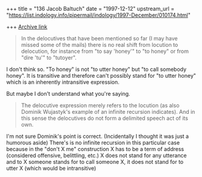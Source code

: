 +++
title = "136 Jacob Baltuch"
date = "1997-12-12"
upstream_url = "https://list.indology.info/pipermail/indology/1997-December/010174.html"

+++
[Archive link](https://list.indology.info/pipermail/indology/1997-December/010174.html)

>In the delocutives that have been mentioned so far (I may have missed some of
>the mails) there is no real shift from locution to delocution, for
>instance from "to say 'honey'" to "to honey" or from "dire 'tu'" to
>"tutoyer".

I don't think so. "To honey" is not "to utter honey" but "to call somebody
honey". It is transitive and therefore can't possibly stand for "to utter
honey" which is an inherently intransitive expression.

But maybe I don't understand what you're saying.

>The delocutive expression merely refers to the locution (as
>also Dominik Wujastyk's example of an infinite recursion indicates). And
>in this sense the delocutives do not form a delimited speech act of its
>own.

I'm not sure Dominik's point is correct. (Incidentally I thought it was just
a humorous aside) There's is no infinite recursion in this particular case
because in the "don't X me" construction X has to be a term of address
(considered offensive, belittling, etc.) X does not stand for any utterance
and to X someone stands for to call someone X, it does not stand for to utter
X (which would be intransitive)



